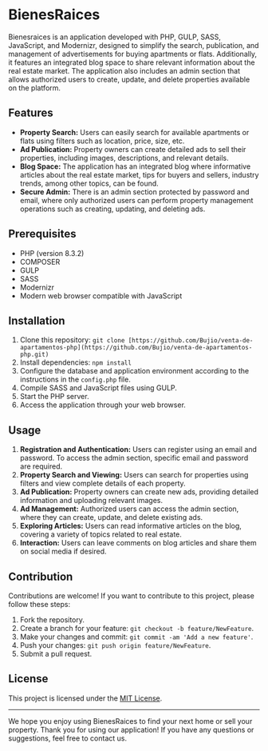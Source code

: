 # BienesRaices

Bienesraices is an application developed with PHP, GULP, SASS, JavaScript, and Modernizr, designed to simplify the search, publication, and management of advertisements for buying apartments or flats. Additionally, it features an integrated blog space to share relevant information about the real estate market. The application also includes an admin section that allows authorized users to create, update, and delete properties available on the platform.

## Features

- **Property Search:** Users can easily search for available apartments or flats using filters such as location, price, size, etc.
- **Ad Publication:** Property owners can create detailed ads to sell their properties, including images, descriptions, and relevant details.
- **Blog Space:** The application has an integrated blog where informative articles about the real estate market, tips for buyers and sellers, industry trends, among other topics, can be found.
- **Secure Admin:** There is an admin section protected by password and email, where only authorized users can perform property management operations such as creating, updating, and deleting ads.

## Prerequisites

- PHP (version 8.3.2)
- COMPOSER
- GULP
- SASS
- Modernizr
- Modern web browser compatible with JavaScript

## Installation

1. Clone this repository: `git clone [https://github.com/Bujio/venta-de-apartamentos-php](https://github.com/Bujio/venta-de-apartamentos-php.git)`
2. Install dependencies: `npm install`
3. Configure the database and application environment according to the instructions in the `config.php` file.
4. Compile SASS and JavaScript files using GULP.
5. Start the PHP server.
6. Access the application through your web browser.

## Usage

1. **Registration and Authentication:** Users can register using an email and password. To access the admin section, specific email and password are required.
2. **Property Search and Viewing:** Users can search for properties using filters and view complete details of each property.
3. **Ad Publication:** Property owners can create new ads, providing detailed information and uploading relevant images.
4. **Ad Management:** Authorized users can access the admin section, where they can create, update, and delete existing ads.
5. **Exploring Articles:** Users can read informative articles on the blog, covering a variety of topics related to real estate.
6. **Interaction:** Users can leave comments on blog articles and share them on social media if desired.

## Contribution

Contributions are welcome! If you want to contribute to this project, please follow these steps:

1. Fork the repository.
2. Create a branch for your feature: `git checkout -b feature/NewFeature`.
3. Make your changes and commit: `git commit -am 'Add a new feature'`.
4. Push your changes: `git push origin feature/NewFeature`.
5. Submit a pull request.

## License

This project is licensed under the [MIT License](https://opensource.org/licenses/MIT).

---

We hope you enjoy using BienesRaices to find your next home or sell your property. Thank you for using our application! If you have any questions or suggestions, feel free to contact us.
